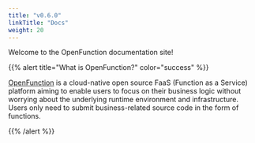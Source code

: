 ```yaml
---
title: "v0.6.0"
linkTitle: "Docs"
weight: 20
---
```

Welcome to the OpenFunction documentation site!

{{% alert title="What is OpenFunction?" color="success" %}}

[OpenFunction](https://github.com/OpenFunction/OpenFunction.git) is a cloud-native open source FaaS (Function as a Service) platform aiming to enable users to focus on their business logic without worrying about the underlying runtime environment and infrastructure. Users only need to submit business-related source code in the form of functions.

{{% /alert %}}